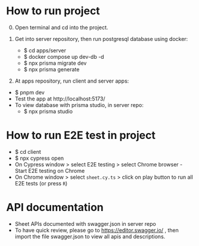 # How to run project

0. Open terminal and cd into the project.

1. Get into server repository, then run postgresql database using docker:

   - $ cd apps/server
   - $ docker compose up dev-db -d
   - $ npx prisma migrate dev
   - $ npx prisma generate

2. At apps repository, run client and server apps:

- $ pnpm dev
- Test the app at http://localhost:5173/
- To view database with prisma studio, in server repo:
  - $ npx prisma studio

# How to run E2E test in project

- $ cd client
- $ npx cypress open
- On Cypress window > select E2E testing > select Chrome browser - Start E2E testing on Chrome
- On Chrome window > select `sheet.cy.ts` > click on play button to run all E2E tests (or press `R`)

# API documentation

- Sheet APIs documented with swagger.json in server repo
- To have quick review, please go to https://editor.swagger.io/ , then import the file swagger.json to view all apis and descriptions.
